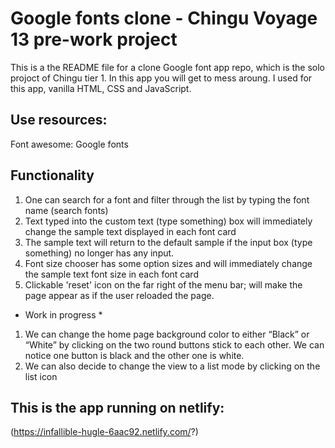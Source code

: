
# Google fonts clone - Chingu Voyage 13 pre-work project
This is a the README file for a clone Google font app repo, which is the solo projoct of Chingu tier 1. In this app you will get to mess aroung. I used for this app, vanilla HTML, CSS and JavaScript.


## Use resources:
Font awesome:
Google fonts


## Functionality
 1. One can search for a font and filter through the list by typing the font name (search fonts)
 2. Text typed into the custom text (type something) box will immediately change the sample text displayed in each font card
 3. The sample text will return to the default sample if the input box (type something) no longer has any input.
 4. Font size chooser has some option sizes and will immediately change the sample text font size in each font card
 5. Clickable 'reset' icon on the far right of the menu bar; will make the page appear as if the user reloaded the page.


 * Work in progress *

 1. We can change the home page background color to either “Black” or  “White” by clicking on the two round buttons stick to each other. We can notice one button is black and the other one is white.
2. We can also decide to change the view to a list mode by clicking on the list icon


## This is the app running on netlify:
(https://infallible-hugle-6aac92.netlify.com/?)